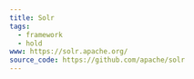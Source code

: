 ```yaml
---
title: Solr
tags:
  - framework
  - hold
www: https://solr.apache.org/
source_code: https://github.com/apache/solr
---
```

